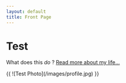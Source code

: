```yaml
---
layout: default
title: Front Page
---
```

<div class="blurb">
	<h1>Test</h1>
	<p>What does this <em>do</em> ? <a href="/about">Read more about my life...</a></p>
  {{ ![Test Photo](/images/profile.jpg) }}
</div><!-- /.blurb -->
